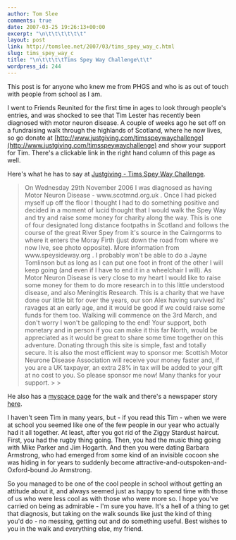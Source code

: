 ```yaml
---
author: Tom Slee
comments: true
date: 2007-03-25 19:26:13+00:00
excerpt: "\n\t\t\t\t\t\t"
layout: post
link: http://tomslee.net/2007/03/tims_spey_way_c.html
slug: tims_spey_way_c
title: "\n\t\t\t\tTims Spey Way Challenge\t\t"
wordpress_id: 244
---
```



				

This post is for anyone who knew me from PHGS and who is as out of touch with people from school as I am.




I went to Friends Reunited for the first time in ages to look through people's entries, and was shocked to see that Tim Lester has recently been diagnosed with motor neuron disease. A couple of weeks ago he set off on a fundraising walk through the highlands of Scotland, where he now lives, so go donate at [http://www.justgiving.com/timsspeywaychallenge](http://www.justgiving.com/timsspeywaychallenge) and show your support for Tim. There's a clickable link in the right hand column of this page as well.  





Here's what he has to say at [Justgiving - Tims Spey Way Challenge](http://www.justgiving.com/timsspeywaychallenge).


<blockquote>On Wednesday 29th November 2006 I was diagnosed as having Motor Neuron Disease - www.scotmnd.org.uk . Once I had picked myself up off the floor I thought I had to do something positive and decided in a moment of lucid thought that I would walk the Spey Way and try and raise some money for charity along the way. This is one of four designated long distance footpaths in Scotland and follows the course of the great River Spey from it's source in the Cairngorms to where it enters the Moray Firth (just down the road from where we now live, see photo opposite). More information from www.speysideway.org . I probably won't be able to do a Jayne Tomlinson but as long as I can put one foot in front of the other I will keep going (and even if I have to end it in a wheelchair I will). As Motor Neuron Disease is very close to my heart I would like to raise some money for them to do more research in to this little understood disease, and also Meningitis Research. This is a charity that we have done our little bit for over the years, our son Alex having survived its' ravages at an early age, and it would be good if we could raise some funds for them too. Walking will commence on the 3rd March, and don't worry I won't be galloping to the end! Your support, both monetary and in person if you can make it this far North, would be appreciated as it would be great to share some time together on this adventure.
Donating through this site is simple, fast and totally secure. It is also the most efficient way to sponsor me: Scottish Motor Neurone Disease Association will receive your money faster and, if you are a UK taxpayer, an extra 28% in tax will be added to your gift at no cost to you.
So please sponsor me now!
Many thanks for your support.
> 
> </blockquote>

He also has a [myspace page](http://profile.myspace.com/index.cfm?fuseaction=user.viewprofile&friendid=135598089) for the walk and there's a newspaper story [here](http://www.northern-scot.co.uk/news/fullstory.php/aid/1607/Finding_a_Way_to_take_life_one_step_at_a_time.html).




I haven't seen Tim in many years, but - if you read this Tim - when we were at school you seemed like one of the few people in our year who actually had it all together. At least, after you got rid of the Ziggy Stardust haircut. First, you had the rugby thing going. Then, you had the music thing going with Mike Parker and Jim Hogarth. And then you were dating Barbara Armstrong, who had emerged from some kind of an invisible cocoon she was hiding in for years to suddenly become attractive-and-outspoken-and-Oxford-bound Jo Armstrong. 




So you managed to be one of the cool people in school without getting an attitude about it, and always seemed just as happy to spend time with those of us who were less cool as with those who were more so. I hope you've carried on being as admirable - I'm sure you have. It's a hell of a thing to get that diagnosis, but taking on the walk sounds like just the kind of thing you'd do - no messing, getting out and do something useful. Best wishes to you in the walk and everything else, my friend. 


		
